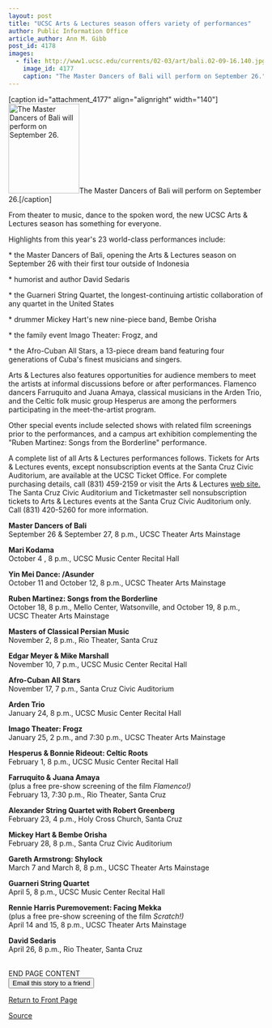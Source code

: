 ```yaml
---
layout: post
title: "UCSC Arts & Lectures season offers variety of performances"
author: Public Information Office
article_author: Ann M. Gibb
post_id: 4178
images:
  - file: http://www1.ucsc.edu/currents/02-03/art/bali.02-09-16.140.jpg
    image_id: 4177
    caption: "The Master Dancers of Bali will perform on September 26."
---
```


[caption id="attachment_4177" align="alignright" width="140"]<a href="http://dev-ucsc-news.pantheonsite.io/wp-content/uploads/2002/09/bali.02-09-16.140.jpg"><img class="size-full wp-image-4177" src="http://dev-ucsc-news.pantheonsite.io/wp-content/uploads/2002/09/bali.02-09-16.140.jpg" alt="The Master Dancers of Bali will perform on September 26." width="140" height="177" /></a>The Master Dancers of Bali will perform on September 26.[/caption]
<p>
  <a href="mailto:jrburns@cats.ucsc.edu"></a>
</p>
<p>
  From theater to music, dance to the spoken word, the new UCSC Arts &amp; Lectures season has something for everyone.<br>
</p>
<p>
  Highlights from this year's 23 world-class performances include:<br>
</p>
<p>
  * the Master Dancers of Bali, opening the Arts &amp; Lectures season on September 26 with their first tour outside of Indonesia<br>
</p>
<p>
  * humorist and author David Sedaris<br>
</p>
<p>
  * the Guarneri String Quartet, the longest-continuing artistic collaboration of any quartet in the United States
</p>
<p>
  * drummer Mickey Hart's new nine-piece band, Bembe Orisha<br>
</p>
<p>
  * the family event Imago Theater: Frogz, and<br>
</p>
<p>
  * the Afro-Cuban All Stars, a 13-piece dream band featuring four generations of Cuba's finest musicians and singers.<br>
</p>
<p>
  Arts &amp; Lectures also features opportunities for audience members to meet the artists at informal discussions before or after performances. Flamenco dancers Farruquito and Juana Amaya, classical musicians in the Arden Trio, and the Celtic folk music group Hesperus are among the performers participating in the meet-the-artist program.
</p>
<p>
  Other special events include selected shows with related film screenings prior to the performances, and a campus art exhibition complementing the "Ruben Martinez: Songs from the Borderline" performance.
</p>
<p>
  A complete list of all Arts &amp; Lectures performances follows. Tickets for Arts &amp; Lectures events, except nonsubscription events at the Santa Cruz Civic Auditorium, are available at the UCSC Ticket Office. For complete purchasing details, call (831) 459-2159 or visit the Arts &amp; Lectures <a href="http://events.ucsc.edu/artslecs/Tickets.html">web site.</a> The Santa Cruz Civic Auditorium and Ticketmaster sell nonsubscription tickets to Arts &amp; Lectures events at the Santa Cruz Civic Auditorium only. Call (831) 420-5260 for more information.<br>
</p>
<p>
  <b>Master Dancers of Bali</b><br>
  September 26 &amp; September 27, 8 p.m., UCSC Theater Arts Mainstage<br>
</p>
<p>
  <b>Mari Kodama</b><br>
  October 4 , 8 p.m., UCSC Music Center Recital Hall<br>
</p>
<p>
  <b>Yin Mei Dance: /Asunder</b><br>
  October 11 and October 12, 8 p.m., UCSC Theater Arts Mainstage<br>
</p>
<p>
  <b>Ruben Martinez: Songs from the Borderline</b><br>
  October 18, 8 p.m., Mello Center, Watsonville, and October 19, 8 p.m.,<br>
  UCSC Theater Arts Mainstage
</p>
<p>
  <b>Masters of Classical Persian Music</b><br>
  November 2, 8 p.m., Rio Theater, Santa Cruz<br>
</p>
<p>
  <b>Edgar Meyer &amp; Mike Marshall</b><br>
  November 10, 7 p.m., UCSC Music Center Recital Hall<br>
</p>
<p>
  <b>Afro-Cuban All Stars</b><br>
  November 17, 7 p.m., Santa Cruz Civic Auditorium<br>
</p>
<p>
  <b>Arden Trio</b><br>
  January 24, 8 p.m., UCSC Music Center Recital Hall<br>
</p>
<p>
  <b>Imago Theater: Frogz</b><br>
  January 25, 2 p.m., and 7:30 p.m., UCSC Theater Arts Mainstage<br>
</p>
<p>
  <b>Hesperus &amp; Bonnie Rideout: Celtic Roots</b><br>
  February 1, 8 p.m., UCSC Music Center Recital Hall<br>
</p>
<p>
  <b>Farruquito &amp; Juana Amaya<br></b>(plus a free pre-show screening of the film <i>Flamenco!)</i><br>
  February 13, 7:30 p.m., Rio Theater, Santa Cruz<br>
</p>
<p>
  <b>Alexander String Quartet with Robert Greenberg</b><br>
  February 23, 4 p.m., Holy Cross Church, Santa Cruz<br>
</p>
<p>
  <b>Mickey Hart &amp; Bembe Orisha</b><br>
  February 28, 8 p.m., Santa Cruz Civic Auditorium<br>
</p>
<p>
  <b>Gareth Armstrong: Shylock</b><br>
  March 7 and March 8, 8 p.m., UCSC Theater Arts Mainstage<br>
</p>
<p>
  <b>Guarneri String Quartet</b><br>
  April 5, 8 p.m., UCSC Music Center Recital Hall
</p>
<p>
  <b>Rennie Harris Puremovement: Facing Mekka</b><br>
  (plus a free pre-show screening of the film <i>Scratch!)</i><br>
  April 14 and 15, 8 p.m., UCSC Theater Arts Mainstage<br>
</p>
<p>
  <b>David Sedaris</b><br>
  April 26, 8 p.m., Rio Theater, Santa Cruz<br>
</p>
<p>
  <br>
  END PAGE CONTENT<br>
  <input name="t1" size="-1" type="hidden"> <input name="SUBMIT" type="submit" value="Email this story to a friend">
</p>
<p>
  <a href="http://currents.ucsc.edu/">Return to Front Page</a>
</p>
<p><a href="http://www1.ucsc.edu/currents/02-03/09-16/arts.html" title="Permalink to arts">Source</a></p>

